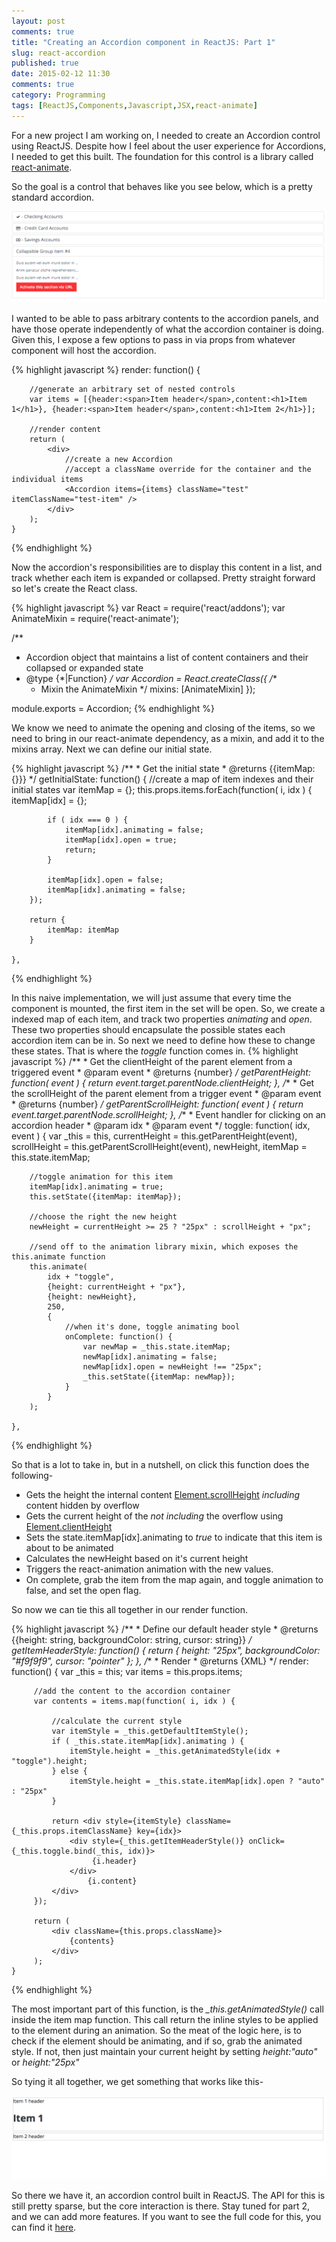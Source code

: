 ```yaml
---
layout: post
comments: true
title: "Creating an Accordion component in ReactJS: Part 1"
slug: react-accordion
published: true
date: 2015-02-12 11:30
comments: true
category: Programming
tags: [ReactJS,Components,Javascript,JSX,react-animate]
---
```


For a new project I am working on, I needed to create an Accordion control using ReactJS. Despite how I feel about the user
experience for Accordions, I needed to get this built. The foundation for this control is a library called
[react-animate](https://github.com/elierotenberg/react-animate).
<!-- more -->

So the goal is a control that behaves like you see below, which is a pretty standard accordion.

![Accordion](/images/accordion.gif)

I wanted to be able to pass arbitrary contents to the accordion panels, and have those operate independently of what
the accordion container is doing. Given this, I expose a few options to pass in via props from whatever component will
host the accordion.


{% highlight javascript %}
render: function() {

        //generate an arbitrary set of nested controls
        var items = [{header:<span>Item header</span>,content:<h1>Item 1</h1>}, {header:<span>Item header</span>,content:<h1>Item 2</h1>}];

        //render content
        return (
            <div>
                //create a new Accordion
                //accept a className override for the container and the individual items
                <Accordion items={items} className="test" itemClassName="test-item" />
            </div>
        );
    }
{% endhighlight %}

Now the accordion's responsibilities are to display this content in a list, and track whether each item is expanded or
collapsed. Pretty straight forward so let's create the React class.

{% highlight javascript %}
var React = require('react/addons');
var AnimateMixin = require('react-animate');

/**
 * Accordion object that maintains a list of content containers and their collapsed or expanded state
 * @type {*|Function}
 */
var Accordion = React.createClass({
    /**
     * Mixin the AnimateMixin
     */
    mixins: [AnimateMixin]
});

module.exports = Accordion;
{% endhighlight %}

We know we need to animate the opening and closing of the items, so we need to bring in our react-animate dependency, as
a mixin, and add it to the mixins array. Next we can define our initial state.

{% highlight javascript %}
    /**
     * Get the initial state
     * @returns {{itemMap: {}}}
     */
    getInitialState: function() {
        //create a map of item indexes and their initial states
        var itemMap = {};
        this.props.items.forEach(function( i, idx ) {
            itemMap[idx] = {};

            if ( idx === 0 ) {
                itemMap[idx].animating = false;
                itemMap[idx].open = true;
                return;
            }

            itemMap[idx].open = false;
            itemMap[idx].animating = false;
        });

        return {
            itemMap: itemMap
        }

    },
{% endhighlight %}

In this naive implementation, we will just assume that every time the component is mounted, the first item in the set
will be open. So, we create a indexed map of each item, and track two properties *animating* and *open*. These two
properties should encapsulate the possible states each accordion item can be in. So next we need to define how these to
change these states. That is where the *toggle* function comes in.
{% highlight javascript %}
    /**
     * Get the clientHeight of the parent element from a triggered event
     * @param event
     * @returns {number}
     */
    getParentHeight: function( event ) {
        return event.target.parentNode.clientHeight;
    },
    /**
     * Get the scrollHeight of the parent element from a trigger event
     * @param event
     * @returns {number}
     */
    getParentScrollHeight: function( event ) {
        return event.target.parentNode.scrollHeight;
    },
    /**
     * Event handler for clicking on an accordion header
     * @param idx
     * @param event
     */
    toggle: function( idx, event ) {
        var _this = this, currentHeight = this.getParentHeight(event),
            scrollHeight = this.getParentScrollHeight(event), newHeight,
            itemMap = this.state.itemMap;

        //toggle animation for this item
        itemMap[idx].animating = true;
        this.setState({itemMap: itemMap});

        //choose the right the new height
        newHeight = currentHeight >= 25 ? "25px" : scrollHeight + "px";

        //send off to the animation library mixin, which exposes the this.animate function
        this.animate(
            idx + "toggle",
            {height: currentHeight + "px"},
            {height: newHeight},
            250,
            {
                //when it's done, toggle animating bool
                onComplete: function() {
                    var newMap = _this.state.itemMap;
                    newMap[idx].animating = false;
                    newMap[idx].open = newHeight !== "25px";
                    _this.setState({itemMap: newMap});
                }
            }
        );

    },
{% endhighlight %}

So that is a lot to take in, but in a nutshell, on click this function does the following-

- Gets the height the internal content [Element.scrollHeight](https://developer.mozilla.org/en-US/docs/Web/API/Element.scrollHeight)
*including* content hidden by overflow
- Gets the current height of the *not including* the overflow using [Element.clientHeight](https://developer.mozilla.org/en-US/docs/Web/API/Element.clientHeight)
- Sets the state.itemMap[idx].animating to *true* to indicate that this item is about to be animated
- Calculates the newHeight based on it's current height
- Triggers the react-animation animation with the new values.
- On complete, grab the item from the map again, and toggle animation to false, and set the open flag.

So now we can tie this all together in our render function.

{% highlight javascript %}
  /**
     * Define our default header style
     * @returns {{height: string, backgroundColor: string, cursor: string}}
     */
    getItemHeaderStyle: function() {
        return {
            height: "25px",
            backgroundColor: "#f9f9f9",
            cursor: "pointer"
        };
    },
    /**
     * Render
     * @returns {XML}
     */
    render: function() {
         var _this = this;
         var items = this.props.items;

         //add the content to the accordion container
         var contents = items.map(function( i, idx ) {

             //calculate the current style
             var itemStyle = _this.getDefaultItemStyle();
             if ( _this.state.itemMap[idx].animating ) {
                 itemStyle.height = _this.getAnimatedStyle(idx + "toggle").height;
             } else {
                 itemStyle.height = _this.state.itemMap[idx].open ? "auto" : "25px"
             }

             return <div style={itemStyle} className={_this.props.itemClassName} key={idx}>
                 <div style={_this.getItemHeaderStyle()} onClick={_this.toggle.bind(_this, idx)}>
                      {i.header}
                 </div>
                     {i.content}
             </div>
         });

         return (
             <div className={this.props.className}>
                 {contents}
             </div>
         );
    }
{% endhighlight %}

The most important part of this function, is the *_this.getAnimatedStyle()* call inside the item map function. This call
return the inline styles to be applied to the element during an animation. So the meat of the logic here, is to check if
the element should be animating, and if so, grab the animated style. If not, then just maintain your current height by
setting *height:"auto"* or *height:"25px"*

So tying it all together, we get something that works like this-

![Accordion](/images/reactAccordion.gif)

So there we have it, an accordion control built in ReactJS. The API for this is still pretty sparse, but the core interaction is there.
Stay tuned for part 2, and we can add more features. If you want to see the full code for this, you can find
it [here](https://gist.github.com/bringking/2a2f4469d8c60fe1a347).